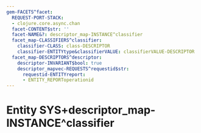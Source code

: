 ```yaml
---
gem-FACETS^facet:
  REQUEST-PORT-STACK:
  - clojure.core.async.chan
  facet-CONTENT$str: ''
  facet-NAME&?: descriptor_map-INSTANCE^classifier
  facet_map-CLASSIFIERS^classifier:
    classifier-CLASS: class-DESCRIPTOR
    classifier-ENTITYtype&classifierVALUE: classifierVALUE-DESCRIPTOR
  facet_map-DESCRIPTORS^descriptor:
    descriptor-INVARIANT$bool: true
    descriptor_mapvec-REQUESTS^requestid$str:
      requestid-ENTITYreport:
      - ENTITY_REPORToperationid
---
```

# Entity SYS+descriptor_map-INSTANCE^classifier

